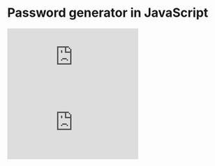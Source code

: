 # Password generator in JavaScript

![GitHub last commit](https://img.shields.io/github/last-commit/rnowotniak/genpass.js)
![GitHub top language](https://img.shields.io/github/languages/top/rnowotniak/genpass.js)

